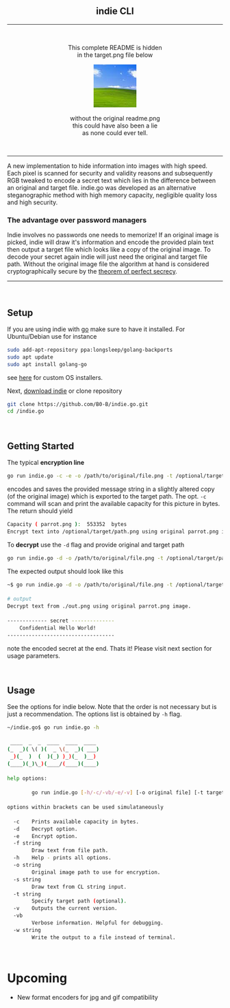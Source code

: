 <h2 align=center><strong>indie CLI</strong></h2>

---

<br>

<p align=center>This complete README is hidden <br> in the target.png file below</p>
<p align=center><img text-align="center" src="target.png"></p>
<p align=center>without the original readme.png <br>this could have also been a lie <br>as none could ever tell.</p>

<br>

---

A new implementation to hide information into images with high speed. Each pixel is scanned for security and validity reasons and subsequently RGB tweaked to encode a secret text which lies in the difference between an original and target file. indie.go was developed as an alternative steganographic method with high memory capacity, negligible quality loss and high security.

### The advantage over password managers
Indie involves no passwords one needs to memorize! If an original image is picked, indie will draw it's information and encode the provided plain text then output a target file which looks like a copy of the original image. To decode your secret again indie will just need the original and target file path. Without the original image file the algorithm at hand is considered cryptographically secure by the [theorem of perfect secrecy](https://en.wikipedia.org/wiki/One-time_pad).

---

<br>

## Setup

If you are using indie with [go](https://golang.org/) make sure to have it installed.
For Ubuntu/Debian use for instance
```bash
sudo add-apt-repository ppa:longsleep/golang-backports
sudo apt update
sudo apt install golang-go
```
see [here](https://golang.org/dl/) for custom OS installers.

Next, [download indie](https://github.com/B0-B/indie.go/archive/refs/heads/master.zip) or clone repository
```bash
git clone https://github.com/B0-B/indie.go.git
cd /indie.go
```

<br>

## Getting Started
The typical <strong>encryption line</strong>
```bash
go run indie.go -c -e -o /path/to/original/file.png -t /optional/target/path.png -s "Confidential Hello World!" 
```
encodes and saves the provided message string in a slightly altered copy (of the original image) which is exported to the target path.
The opt. `-c` command will scan and print the available capacity for this picture in bytes. The return should yield

```bash
Capacity ( parrot.png ):  553352  bytes
Encrypt text into /optional/target/path.png using original parrot.png image.
```

To <strong>decrypt</strong> use the `-d` flag and provide original and target path 
```bash
go run indie.go -d -o /path/to/original/file.png -t /optional/target/path.png
```
The expected output should look like this
```bash
~$ go run indie.go -d -o /path/to/original/file.png -t /optional/target/path.png

# output
Decrypt text from ./out.png using original parrot.png image.

------------- secret --------------
    Confidential Hello World! 
-----------------------------------
```
note the encoded secret at the end. Thats it! Please visit next section for usage parameters.

<br>

## Usage
See the options for indie below. Note that the order is not necessary but is just a recommendation.
The options list is obtained by `-h` flag.

```bash
~/indie.go$ go run indie.go -h

 ____  _  _  ____  ____  ____ 
(_  _)( \( )(  _ \(_  _)( ___)
 _)(_  )  (  )(_) )_)(_  )__) 
(____)(_)\_)(____/(____)(____)
           
help options:

        go run indie.go [-h/-c/-vb/-e/-v] [-o original file] [-t target file] [-f/-w opt. output path]

options within brackets can be used simulataneously

  -c    Prints available capacity in bytes.
  -d    Decrypt option.
  -e    Encrypt option.
  -f string
        Draw text from file path.
  -h    Help - prints all options.
  -o string
        Original image path to use for encryption.
  -s string
        Draw text from CL string input.
  -t string
        Specify target path (optional).
  -v    Outputs the current version.
  -vb
        Verbose information. Helpful for debugging.
  -w string
        Write the output to a file instead of terminal.
```

<br>

# Upcoming
* New format encoders for jpg and gif compatibility